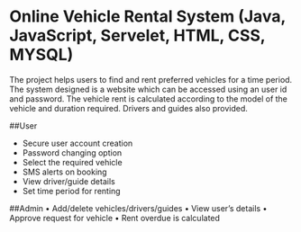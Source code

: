 # Online Vehicle Rental System (Java, JavaScript, Servelet, HTML, CSS, MYSQL)
The project helps users to find and rent preferred vehicles for a time period. The system designed is a website which can be accessed using an user id and password. The vehicle rent is calculated according to the model of the vehicle and duration required. Drivers and guides also provided.
 
##User
* Secure user account creation
* Password changing option
*	Select the required vehicle
*	SMS alerts on booking 
*	View driver/guide details
*	Set time period for renting

##Admin
•	Add/delete vehicles/drivers/guides
•	View user’s details
•	Approve request for vehicle
•	Rent overdue is calculated
